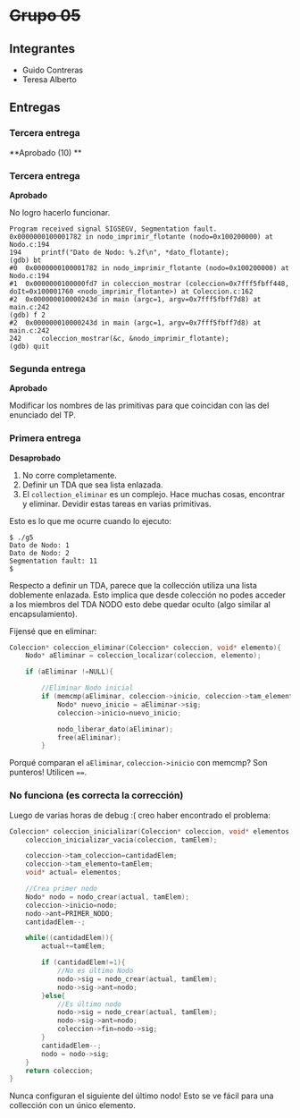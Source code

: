 # ~~Grupo 05~~

## Integrantes

* Guido Contreras
* Teresa Alberto

## Entregas

### Tercera entrega

**Aprobado (10) **

### Tercera entrega

**Aprobado**

No logro hacerlo funcionar.

```
Program received signal SIGSEGV, Segmentation fault.
0x0000000100001782 in nodo_imprimir_flotante (nodo=0x100200000) at Nodo.c:194
194		printf("Dato de Nodo: %.2f\n", *dato_flotante);
(gdb) bt
#0  0x0000000100001782 in nodo_imprimir_flotante (nodo=0x100200000) at Nodo.c:194
#1  0x0000000100000fd7 in coleccion_mostrar (coleccion=0x7fff5fbff448, doIt=0x100001760 <nodo_imprimir_flotante>) at Coleccion.c:162
#2  0x000000010000243d in main (argc=1, argv=0x7fff5fbff7d8) at main.c:242
(gdb) f 2
#2  0x000000010000243d in main (argc=1, argv=0x7fff5fbff7d8) at main.c:242
242	    coleccion_mostrar(&c, &nodo_imprimir_flotante);
(gdb) quit
```

### Segunda entrega

**Aprobado**

Modificar los nombres de las primitivas para que coincidan con las del enunciado del TP.

### Primera entrega

**Desaprobado**

1. No corre completamente.
2. Definir un TDA que sea lista enlazada.
3. El ```collection_eliminar``` es un complejo.  Hace muchas cosas, encontrar y eliminar. Devidir estas tareas en varias primitivas.

Esto es lo que me ocurre cuando lo ejecuto:

```
$ ./g5
Dato de Nodo: 1
Dato de Nodo: 2
Segmentation fault: 11
$
```

Respecto a definir un TDA, parece que la collección utiliza una lista doblemente enlazada. Esto implica que desde colección no podes acceder a los miembros del TDA NODO esto debe quedar oculto (algo similar al encapsulamiento).

Fijensé que en eliminar: 

```c
Coleccion* coleccion_eliminar(Coleccion* coleccion, void* elemento){
	Nodo* aEliminar = coleccion_localizar(coleccion, elemento);

	if (aEliminar !=NULL){

		//Eliminar Nodo inicial
		if (memcmp(aEliminar, coleccion->inicio, coleccion->tam_elemento)==0){
			Nodo* nuevo_inicio = aEliminar->sig;
			coleccion->inicio=nuevo_inicio;

			nodo_liberar_dato(aEliminar);
			free(aEliminar);
		}
```

Porqué comparan el ```aEliminar```, ```coleccion->inicio``` con memcmp? Son punteros! Utilicen ```==```.

### No funciona (es correcta la corrección)

Luego de varias horas de debug :( creo haber encontrado el problema:

```c
Coleccion* coleccion_inicializar(Coleccion* coleccion, void* elementos, unsigned cantidadElem, unsigned tamElem){
	coleccion_inicializar_vacia(coleccion, tamElem);

	coleccion->tam_coleccion=cantidadElem;
	coleccion->tam_elemento=tamElem;
	void* actual= elementos;

	//Crea primer nodo
	Nodo* nodo = nodo_crear(actual, tamElem);
	coleccion->inicio=nodo;
	nodo->ant=PRIMER_NODO;
	cantidadElem--;

	while((cantidadElem)){
		actual+=tamElem;

		if (cantidadElem!=1){
			//No es último Nodo
			nodo->sig = nodo_crear(actual, tamElem);
			nodo->sig->ant=nodo;
		}else{
			//Es último nodo
			nodo->sig = nodo_crear(actual, tamElem);
			nodo->sig->ant=nodo;
			coleccion->fin=nodo->sig;
		}
		cantidadElem--;
		nodo = nodo->sig;
	}
	return coleccion;
}
```

Nunca configuran el siguiente del último nodo!  Esto se ve fácil para una collección con un único elemento.

